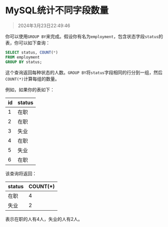 # MySQL统计不同字段数量

> 2024年3月23日22:49:46

你可以使用`GROUP BY`来完成。假设你有名为`employment`，包含状态字段`status`的表，你可以如下查询：

```sql
SELECT status, COUNT(*) 
FROM employment 
GROUP BY status;
```
这个查询返回每种状态的人数。`GROUP BY`将`status`字段相同的行分到一组，然后`COUNT(*)`计算每组的数量。

例如，如果你的表如下：

| id | status |
|----|--------|
| 1  | 在职   |
| 2  | 在职   |
| 3  | 失业   |
| 4  | 在职   |
| 5  | 失业   |
| 6  | 在职   |

该查询将返回：

| status | COUNT(*) |
|--------|----------|
| 在职   | 4        |
| 失业   | 2        |
表示在职的人有4人，失业的人有2人。